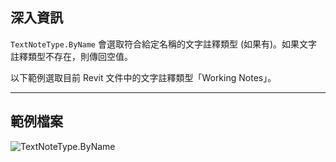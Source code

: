 ## 深入資訊
`TextNoteType.ByName` 會選取符合給定名稱的文字註釋類型 (如果有)。如果文字註釋類型不存在，則傳回空值。

以下範例選取目前 Revit 文件中的文字註釋類型「Working Notes」。

___
## 範例檔案

![TextNoteType.ByName](./Revit.Elements.TextNoteType.ByName_img.jpg)
